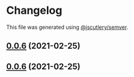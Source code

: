 # Changelog

This file was generated using [@jscutlery/semver](https://github.com/jscutlery/semver).

## [0.0.6](/compare/v0.0.5...v0.0.6) (2021-02-25)



## [0.0.6](/compare/v0.0.5...v0.0.6) (2021-02-25)
